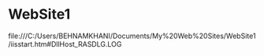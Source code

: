 # WebSite1
file:///C:/Users/BEHNAMKHANI/Documents/My%20Web%20Sites/WebSite1/iisstart.htm#DllHost_RASDLG.LOG
